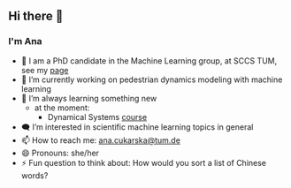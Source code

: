 ## Hi there 👋

### I'm Ana
- 📍 I am a PhD candidate in the Machine Learning group, at SCCS TUM, see my [page](https://www.cs.cit.tum.de/en/sccs/personen/ana-cukarska/)
- 🔭 I’m currently working on pedestrian dynamics modeling with machine learning
- 🌱 I’m always learning something new
   - at the moment:
      - Dynamical Systems [course](https://campus.tum.de/tumonline/ee/ui/ca2/app/desktop/#/slc.tm.cp/student/courses/950798440?$scrollTo=toc_overview)
- 🗨️ I’m interested in scientific machine learning topics in general
- 📫 How to reach me: ana.cukarska@tum.de
- 😄 Pronouns: she/her
- ⚡ Fun question to think about: How would you sort a list of Chinese words? 

<!--
**AnaCukarska/AnaCukarska** is a ✨ _special_ ✨ repository because its `README.md` (this file) appears on your GitHub profile.

Here are some ideas to get you started:

- 🔭 I’m currently working on ...
- 🌱 I’m currently learning ...
- 👯 I’m looking to collaborate on ...
- 🤔 I’m looking for help with ...
- 💬 Ask me about ...
- 📫 How to reach me: ...
- 😄 Pronouns: ...
- ⚡ Fun fact: ...
-->
